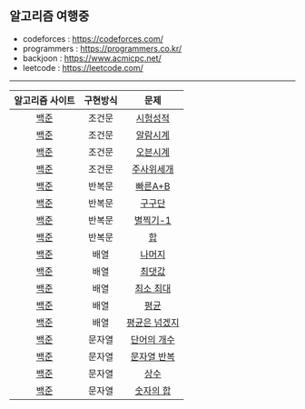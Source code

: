 ## 알고리즘 여행중 ## 

- codeforces : https://codeforces.com/ 
- programmers : https://programmers.co.kr/ 
- backjoon : https://www.acmicpc.net/
- leetcode : https://leetcode.com/
---
| 알고리즘 사이트 | 구현방식 | 문제 |
| :------: | :--: |:-----------:|
| [백준](https://www.acmicpc.net/problem/9498) | 조건문 | [시험성적](https://github.com/Kiminwoo/algorithmTour/blob/main/baekjoon/%EC%8B%9C%ED%97%98_%EC%84%B1%EC%A0%81.js) |
| [백준](https://www.acmicpc.net/problem/2884) | 조건문 | [알람시계](https://github.com/Kiminwoo/algorithmTour/blob/main/baekjoon/%EC%95%8C%EB%9E%8C_%EC%8B%9C%EA%B3%84.js) |
| [백준](https://www.acmicpc.net/problem/2525) | 조건문 | [오븐시계](https://github.com/Kiminwoo/algorithmTour/blob/main/baekjoon/%EC%98%A4%EB%B8%90_%EC%8B%9C%EA%B3%84.js) |
| [백준](https://www.acmicpc.net/problem/2480) | 조건문 | [주사위세개](https://github.com/Kiminwoo/algorithmTour/blob/main/baekjoon/%EC%A3%BC%EC%82%AC%EC%9C%84_%EC%84%B8%EA%B0%9C.js) |
| [백준](https://www.acmicpc.net/problem/15552) | 반복문 | [빠른A+B](https://github.com/Kiminwoo/algorithmTour/blob/main/baekjoon/A%2BB.js) |
| [백준](https://www.acmicpc.net/problem/2739) | 반복문 | [구구단](https://github.com/Kiminwoo/algorithmTour/blob/main/baekjoon/%EA%B5%AC%EA%B5%AC%EB%8B%A8.js) |
| [백준](https://www.acmicpc.net/problem/2438) | 반복문 | [별찍기-1](https://github.com/Kiminwoo/algorithmTour/blob/main/baekjoon/%EB%B3%84%EC%B0%8D%EA%B8%B0-1.js) |
| [백준](https://www.acmicpc.net/problem/8393) | 반복문 | [합](https://github.com/Kiminwoo/algorithmTour/blob/main/baekjoon/%ED%95%A9.js) |
| [백준](https://www.acmicpc.net/problem/3052) | 배열 | [나머지](https://github.com/Kiminwoo/algorithmTour/blob/main/baekjoon/%EB%82%98%EB%A8%B8%EC%A7%80.js) |
| [백준](https://www.acmicpc.net/problem/2562) | 배열 | [최댓값](https://github.com/Kiminwoo/algorithmTour/blob/main/baekjoon/%EC%B5%9C%EB%8C%93%EA%B0%92.js) |
| [백준](https://www.acmicpc.net/problem/10818) | 배열 | [최소 최대](https://github.com/Kiminwoo/algorithmTour/blob/main/baekjoon/%EC%B5%9C%EC%86%8C_%EC%B5%9C%EB%8C%80.js) |
| [백준](https://www.acmicpc.net/problem/1546) | 배열 | [평균](https://github.com/Kiminwoo/algorithmTour/blob/main/baekjoon/%ED%8F%89%EA%B7%A0.js) |
| [백준](https://www.acmicpc.net/problem/4344) | 배열 | [평균은 넘겠지](https://github.com/Kiminwoo/algorithmTour/blob/main/baekjoon/%ED%8F%89%EA%B7%A0%EC%9D%80_%EB%84%98%EA%B2%A0%EC%A7%80.js) |
| [백준](https://www.acmicpc.net/problem/1152) | 문자열 | [단어의 개수](https://github.com/Kiminwoo/algorithmTour/blob/main/baekjoon/%EB%8B%A8%EC%96%B4%EC%9D%98_%EA%B0%9C%EC%88%98.js) |
| [백준](https://www.acmicpc.net/problem/2675) | 문자열 | [문자열 반복](https://github.com/Kiminwoo/algorithmTour/blob/main/baekjoon/%EB%AC%B8%EC%9E%90%EC%97%B4_%EB%B0%98%EB%B3%B5.js) |
| [백준](https://www.acmicpc.net/problem/2908) | 문자열 | [상수](https://github.com/Kiminwoo/algorithmTour/blob/main/baekjoon/%EC%83%81%EC%88%98.js) |
| [백준](https://www.acmicpc.net/problem/11720) | 문자열 | [숫자의 합](https://github.com/Kiminwoo/algorithmTour/blob/main/baekjoon/%EC%88%AB%EC%9E%90%EC%9D%98_%ED%95%A9.js) |
